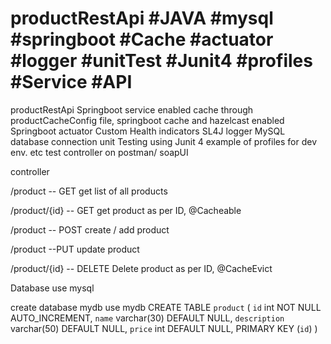 # productRestApi #JAVA #mysql #springboot #Cache #actuator #logger #unitTest #Junit4 #profiles #Service #API


productRestApi Springboot service
enabled cache through productCacheConfig file, springboot cache and hazelcast
enabled Springboot actuator
Custom Health indicators
SL4J logger
MySQL database connection
unit Testing using Junit 4
example of profiles for dev env. etc
test controller on postman/ soapUI

controller

/product -- GET
get list of all products

/product/{id}  -- GET
get product as per ID, @Cacheable

/product  -- POST
create / add product

/product  --PUT
update product 

/product/{id} -- DELETE
Delete product as per ID, @CacheEvict

Database use mysql

create database mydb
use mydb
CREATE TABLE `product` (
  `id` int NOT NULL AUTO_INCREMENT,
  `name` varchar(30) DEFAULT NULL,
  `description` varchar(50) DEFAULT NULL,
  `price` int DEFAULT NULL,
  PRIMARY KEY (`id`)
)


